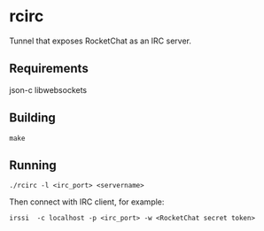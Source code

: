 # rcirc

Tunnel that exposes RocketChat as an IRC server.

## Requirements

json-c libwebsockets

## Building

    make

## Running

    ./rcirc -l <irc_port> <servername>

Then connect with IRC client, for example:

    irssi  -c localhost -p <irc_port> -w <RocketChat secret token>


